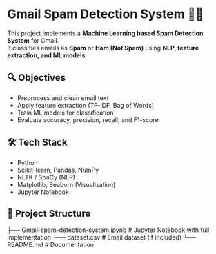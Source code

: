 # Gmail Spam Detection System 📧🤖

This project implements a **Machine Learning based Spam Detection System** for Gmail.  
It classifies emails as **Spam** or **Ham (Not Spam)** using **NLP, feature extraction, and ML models**.

## 🔍 Objectives
- Preprocess and clean email text  
- Apply feature extraction (TF-IDF, Bag of Words)  
- Train ML models for classification  
- Evaluate accuracy, precision, recall, and F1-score  

## 🛠️ Tech Stack
- Python  
- Scikit-learn, Pandas, NumPy  
- NLTK / SpaCy (NLP)  
- Matplotlib, Seaborn (Visualization)  
- Jupyter Notebook  

## 📂 Project Structure
├── Gmail-spam-detection-system.ipynb # Jupyter Notebook with full implementation
├── dataset.csv # Email dataset (if included)
└── README.md # Documentation
